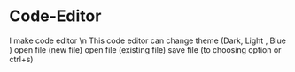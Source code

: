 # Code-Editor


I make code editor \n
This code editor can change theme (Dark, Light , Blue )
open file (new file)
open file (existing file)
save file (to choosing option or ctrl+s)

